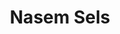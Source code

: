 ---
pid: NS180
title: Nasem Sels
location_transcription: norris square
zipcode: '19124'
outside_phl: 
neighborhood: Juniata,Frankford,Feltonville
age: '13'
age_range: 13-19
instagram: 
image_file_name: NS_180.jpg
proposal_transcription: Put a better basket ball courts and a jungle gim
topic: Sports
topic_summary: '0'
type: Playground
keywords_other: Jungle Gym, Basketball Courts, Parks
credit: 
image_labels: 
twitter: crashboynas
facebook: 
permalink: "/monuments/ns180/"
layout: item-page
---